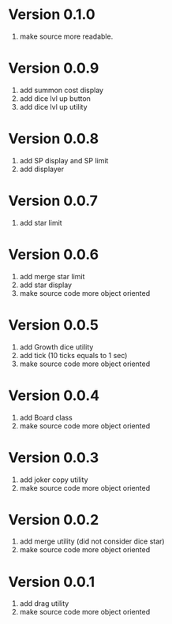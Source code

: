 # Version 0.1.0
1. make source more readable.

# Version 0.0.9
1. add summon cost display
2. add dice lvl up button
3. add dice lvl up utility

# Version 0.0.8
1. add SP display and SP limit
2. add displayer

# Version 0.0.7
1. add star limit

# Version 0.0.6
1. add merge star limit
2. add star display
3. make source code more object oriented

# Version 0.0.5
1. add Growth dice utility
2. add tick (10 ticks equals to 1 sec)
3. make source code more object oriented

# Version 0.0.4
1. add Board class
2. make source code more object oriented

# Version 0.0.3
1. add joker copy utility
2. make source code more object oriented

# Version 0.0.2
1. add merge utility (did not consider dice star)
2. make source code more object oriented

# Version 0.0.1
1. add drag utility
2. make source code more object oriented